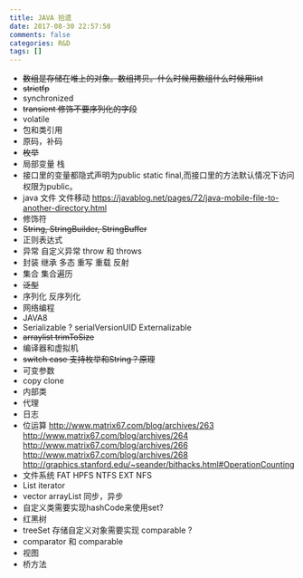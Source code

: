 ```yaml
---
title: JAVA 拾遗
date: 2017-08-30 22:57:58
comments: false
categories: R&D
tags: []
---
```


* ~~数组是存储在堆上的对象。数组拷贝。什么时候用数组什么时候用list~~
* ~~strictfp~~
* synchronized
* ~~transient 修饰不要序列化的字段~~
* volatile
* 包和类引用
* 原码，补码
* ~~枚举~~
* 局部变量 栈
* 接口里的变量都隐式声明为public static final,而接口里的方法默认情况下访问权限为public。
* java 文件 文件移动 https://javablog.net/pages/72/java-mobile-file-to-another-directory.html
* 修饰符
* ~~String, StringBuilder, StringBuffer~~
* 正则表达式
* 异常 自定义异常 throw 和 throws
* 封装 继承 多态 重写 重载 反射
* 集合 集合遍历
* ~~泛型~~
* 序列化 反序列化
* 网络编程
* JAVA8
* Serializable ? serialVersionUID  Externalizable 
* ~~arraylist trimToSize~~
* 编译器和虚拟机
* ~~switch case 支持枚举和String？原理~~
* 可变参数
* copy clone
* 内部类
* 代理
* 日志
* 位运算 
    http://www.matrix67.com/blog/archives/263
    http://www.matrix67.com/blog/archives/264
    http://www.matrix67.com/blog/archives/266
    http://www.matrix67.com/blog/archives/268
    http://graphics.stanford.edu/~seander/bithacks.html#OperationCounting
* 文件系统 FAT HPFS NTFS EXT NFS
* List iterator
* vector arrayList 同步，异步
* 自定义类需要实现hashCode来使用set?
* 红黑树
* treeSet 存储自定义对象需要实现 comparable ?
* comparator 和 comparable
* 视图
* 桥方法
